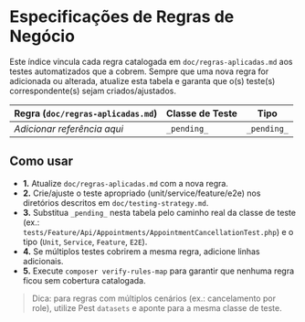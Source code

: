 # Especificações de Regras de Negócio

Este índice vincula cada regra catalogada em `doc/regras-aplicadas.md` aos testes automatizados que a cobrem. Sempre que uma nova regra for adicionada ou alterada, atualize esta tabela e garanta que o(s) teste(s) correspondente(s) sejam criados/ajustados.

| Regra (`doc/regras-aplicadas.md`) | Classe de Teste | Tipo |
| --- | --- | --- |
| _Adicionar referência aqui_ | `_pending_` | `_pending_` |

## Como usar
- **1.** Atualize `doc/regras-aplicadas.md` com a nova regra.
- **2.** Crie/ajuste o teste apropriado (unit/service/feature/e2e) nos diretórios descritos em `doc/testing-strategy.md`.
- **3.** Substitua `_pending_` nesta tabela pelo caminho real da classe de teste (ex.: `tests/Feature/Api/Appointments/AppointmentCancellationTest.php`) e o tipo (`Unit`, `Service`, `Feature`, `E2E`).
- **4.** Se múltiplos testes cobrirem a mesma regra, adicione linhas adicionais.
- **5.** Execute `composer verify-rules-map` para garantir que nenhuma regra ficou sem cobertura catalogada.

> Dica: para regras com múltiplos cenários (ex.: cancelamento por role), utilize Pest `datasets` e aponte para a mesma classe de teste.

